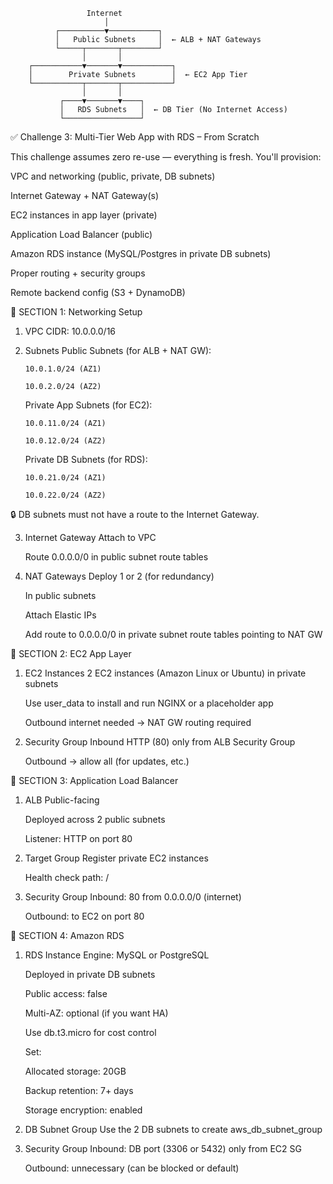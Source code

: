                      Internet
                         │
              ┌──────────▼───────────┐
              │   Public Subnets     │  ← ALB + NAT Gateways
              └─────┬───────┬────────┘
                    │       │
        ┌───────────▼───────▼───────────┐
        │        Private Subnets        │  ← EC2 App Tier
        └───────────┬───────┬───────────┘
                    │       │
               ┌────▼───────▼────┐
               │   RDS Subnets   │  ← DB Tier (No Internet Access)
               └─────────────────┘

✅ Challenge 3: Multi-Tier Web App with RDS – From Scratch

This challenge assumes zero re-use — everything is fresh. You'll provision:

VPC and networking (public, private, DB subnets)

Internet Gateway + NAT Gateway(s)

EC2 instances in app layer (private)

Application Load Balancer (public)

Amazon RDS instance (MySQL/Postgres in private DB subnets)

Proper routing + security groups

Remote backend config (S3 + DynamoDB)

🧱 SECTION 1: Networking Setup

1.  VPC
    CIDR: 10.0.0.0/16

2.  Subnets
    Public Subnets (for ALB + NAT GW):

        10.0.1.0/24 (AZ1)

        10.0.2.0/24 (AZ2)

    Private App Subnets (for EC2):

        10.0.11.0/24 (AZ1)

        10.0.12.0/24 (AZ2)

    Private DB Subnets (for RDS):

        10.0.21.0/24 (AZ1)

        10.0.22.0/24 (AZ2)

🔒 DB subnets must not have a route to the Internet Gateway.

3. Internet Gateway
   Attach to VPC

   Route 0.0.0.0/0 in public subnet route tables

4. NAT Gateways
   Deploy 1 or 2 (for redundancy)

   In public subnets

   Attach Elastic IPs

   Add route to 0.0.0.0/0 in private subnet route tables pointing to NAT GW

🧱 SECTION 2: EC2 App Layer

1. EC2 Instances
   2 EC2 instances (Amazon Linux or Ubuntu) in private subnets

   Use user_data to install and run NGINX or a placeholder app

   Outbound internet needed → NAT GW routing required

2. Security Group
   Inbound HTTP (80) only from ALB Security Group

   Outbound → allow all (for updates, etc.)

🧱 SECTION 3: Application Load Balancer

1. ALB
   Public-facing

   Deployed across 2 public subnets

   Listener: HTTP on port 80

2. Target Group
   Register private EC2 instances

   Health check path: /

3. Security Group
   Inbound: 80 from 0.0.0.0/0 (internet)

   Outbound: to EC2 on port 80

🧱 SECTION 4: Amazon RDS

1. RDS Instance
   Engine: MySQL or PostgreSQL

   Deployed in private DB subnets

   Public access: false

   Multi-AZ: optional (if you want HA)

   Use db.t3.micro for cost control

   Set:

   Allocated storage: 20GB

   Backup retention: 7+ days

   Storage encryption: enabled

2. DB Subnet Group
   Use the 2 DB subnets to create aws_db_subnet_group

3. Security Group
   Inbound: DB port (3306 or 5432) only from EC2 SG

   Outbound: unnecessary (can be blocked or default)
